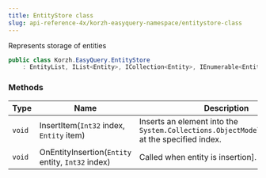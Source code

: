 ```yaml
---
title: EntityStore class
slug: api-reference-4x/korzh-easyquery-namespace/entitystore-class
---
```


Represents storage of entities
```csharp
public class Korzh.EasyQuery.EntityStore
    : EntityList, IList<Entity>, ICollection<Entity>, IEnumerable<Entity>, IEnumerable, IList, ICollection, IReadOnlyList<Entity>, IReadOnlyCollection<Entity>

```

### Methods

| Type | Name | Description | 
| --- | --- | --- | 
| `void` | InsertItem(`Int32` index, `Entity` item) | Inserts an element into the `System.Collections.ObjectModel.Collection'1` at the specified index. | 
| `void` | OnEntityInsertion(`Entity` entity, `Int32` index) | Called when entity is insertion]. |